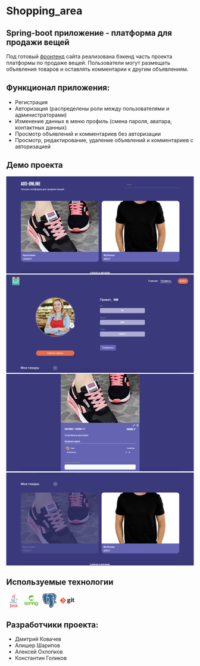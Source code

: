 # Shopping_area

## Spring-boot приложение - платформа для продажи вещей
Под готовый [фронтенд](https://github.com/BizinMitya/front-react-avito/blob/v1.19/openapi.yaml) сайта реализована бэкенд часть проекта платформы по продаже вещей.
Пользователи могут размещать объявления товаров и оставлять комментарии к другим объявлениям.

## Функционал приложения: 
- Регистрация 
- Авторизация (распределены роли между пользователями и администраторами)
- Изменение данных в меню профиль (смена пароля, аватара, контактных данных)
- Просмотр объявлений и комментариев без авторизации
- Просмотр, редактирование, удаление объявлений и комментариев с авторизацией

## Демо проекта
![home_page](src/main/resources/screenshots/home_page.png)
![profile](src/main/resources/screenshots/profile.png)
![product_page](src/main/resources/screenshots/product_page.png)
![products_in_profile](src/main/resources/screenshots/products_in_profile.png)

## Используемые технологии
<div>
  <img src="https://github.com/devicons/devicon/blob/master/icons/java/java-original-wordmark.svg" title="Java" alt="Java" width="40" height="40"/>&nbsp;
  <img src="https://github.com/devicons/devicon/blob/master/icons/spring/spring-original-wordmark.svg" title="Spring" alt="Spring" width="40" height="40"/>&nbsp;
  <img src="https://github.com/devicons/devicon/blob/master/icons/postgresql/postgresql-original.svg" title="PostgreSQL"  alt="PostgreSQL" width="40" height="40"/>&nbsp;
  <img src="https://github.com/devicons/devicon/blob/master/icons/git/git-original-wordmark.svg" title="Git" **alt="Git" width="40" height="40"/>
</div>

## Разработчики проекта:
- Дмитрий Ковачев
- Алишер Шарипов
- Алексей Охлопков
- Константин Голиков
